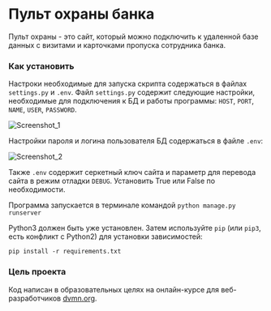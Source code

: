 # Пульт охраны банка

Пульт охраны - это сайт, который можно подключить к удаленной базе данных с визитами и карточками пропуска сотрудника банка.


### Как установить
Настроки необходимые для запуска скрипта содержаться в файлах ```settings.py``` и ```.env```.
Файл ```settings.py``` содержит следующие настройки, необходимые для подключения к БД и работы программы: ```HOST```, ```PORT```, ```NAME```, ```USER```, ```PASSWORD```.

![Screenshot_1](https://user-images.githubusercontent.com/39937490/172943599-18bc5ea3-0ae8-4f5c-adec-69abd480dcd7.jpg)

Настройки пароля и логина пользователя БД содержаться в файле ```.env```:

![Screenshot_2](https://user-images.githubusercontent.com/39937490/172943631-c406db4d-baf2-4ca4-86f6-878627cf3fbc.jpg)

Также ```.env``` содержит серкетный ключ сайта и параметр для перевода сайта в режим отладки ```DEBUG```. 
Установить True или False по необходимости.


Программа запускается в терминале командой ```python manage.py runserver```


Python3 должен быть уже установлен. 
Затем используйте `pip` (или `pip3`, есть конфликт с Python2) для установки зависимостей:
```
pip install -r requirements.txt
```

### Цель проекта

Код написан в образовательных целях на онлайн-курсе для веб-разработчиков [dvmn.org](https://dvmn.org/).
